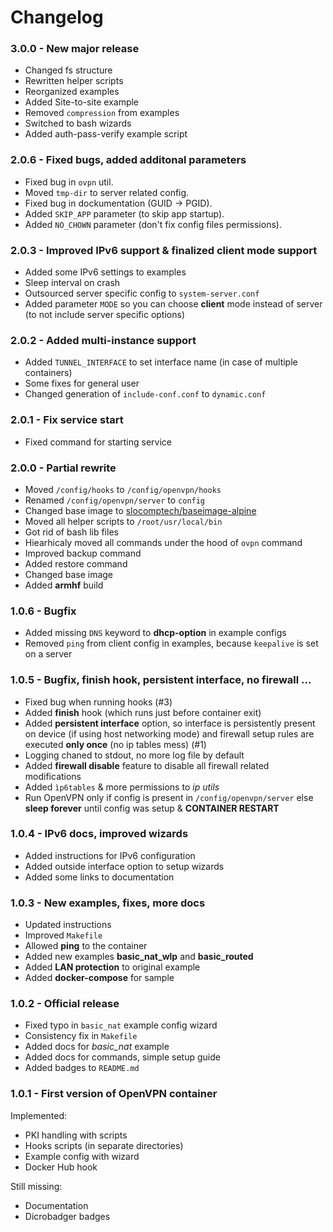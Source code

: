 # Changelog

### 3.0.0 - New major release

- Changed fs structure
- Rewritten helper scripts
- Reorganized examples
- Added Site-to-site example
- Removed `compression` from examples
- Switched to bash wizards
- Added auth-pass-verify example script

### 2.0.6 - Fixed bugs, added additonal parameters

- Fixed bug in `ovpn` util.
- Moved `tmp-dir` to server related config.
- Fixed bug in dockumentation (GUID -> PGID).
- Added `SKIP_APP` parameter (to skip app startup).
- Added `NO_CHOWN` parameter (don't fix config files permissions).

### 2.0.3 - Improved IPv6 support & finalized client mode support

- Added some IPv6 settings to examples
- Sleep interval on crash
- Outsourced server specific config to `system-server.conf`
- Added parameter `MODE` so you can choose **client** mode instead of server (to not include server specific options)

### 2.0.2 - Added multi-instance support

- Added `TUNNEL_INTERFACE` to set interface name (in case of multiple containers)
- Some fixes for general user
- Changed generation of `include-conf.conf` to `dynamic.conf`

### 2.0.1 - Fix service start

- Fixed command for starting service

### 2.0.0 - Partial rewrite

- Moved `/config/hooks` to `/config/openvpn/hooks`
- Renamed `/config/openvpn/server` to `config`
- Changed base image to [slocomptech/baseimage-alpine](https://github.com/SloCompTech/docker-baseimage-alpine)
- Moved all helper scripts to `/root/usr/local/bin`
- Got rid of bash lib files
- Hiearhicaly moved all commands under the hood of `ovpn` command
- Improved backup command
- Added restore command
- Changed base image
- Added **armhf** build

### 1.0.6 - Bugfix

- Added missing `DNS` keyword to **dhcp-option** in example configs
- Removed `ping` from client config in examples, because `keepalive` is set on a server

### 1.0.5 - Bugfix, finish hook, persistent interface, no firewall ...

- Fixed bug when running hooks (#3)
- Added **finish** hook (which runs just before container exit)
- Added **persistent interface** option, so interface is persistently present on device (if using host networking mode) and firewall setup rules are executed **only once** (no ip tables mess) (#1)
- Logging chaned to stdout, no more log file by default
- Added **firewall disable** feature to disable all firewall related modifications
- Added `ìp6tables` & more permissions to *ip utils*
- Run OpenVPN only if config is present in `/config/openvpn/server` else **sleep forever** until config was setup & **CONTAINER RESTART**

### 1.0.4 - IPv6 docs, improved wizards

- Added instructions for IPv6 configuration
- Added outside interface option to setup wizards
- Added some links to documentation

### 1.0.3 - New examples, fixes, more docs

- Updated instructions
- Improved `Makefile`
- Allowed **ping** to the container
- Added new examples **basic_nat_wlp** and **basic_routed**
- Added **LAN protection** to original example
- Added **docker-compose** for sample

### 1.0.2 - Official release

- Fixed typo in `basic_nat` example config wizard  
- Consistency fix in `Makefile`  
- Added docs for *basic_nat* example  
- Added docs for commands, simple setup guide  
- Added badges to `README.md`  

### 1.0.1 -  First version of OpenVPN container

Implemented:

- PKI handling with scripts
- Hooks scripts (in separate directories)
- Example config with wizard
- Docker Hub hook

Still missing:

- Documentation
- Dicrobadger badges

